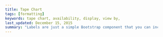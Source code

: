 ```yaml
---
title: Tape Chart
tags: [formatting]
keywords: tape chart, availability, display, view by,
last_updated: December 15, 2015
summary: "Labels are just a simple Bootstrap component that you can include in your pages as needed. They represent one of many Bootstrap options you can include in your theme."
---
```

